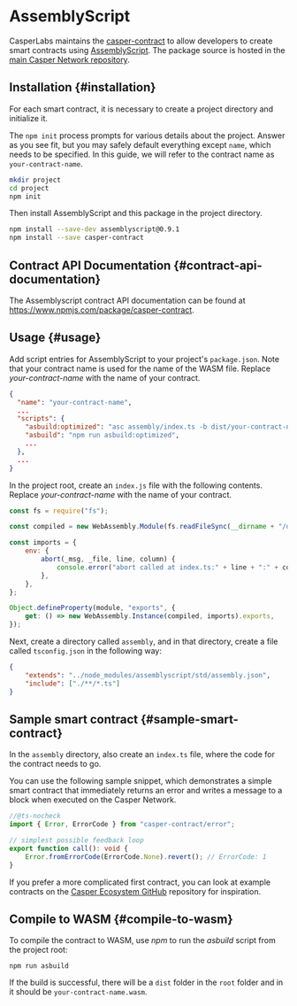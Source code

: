 # AssemblyScript

CasperLabs maintains the [casper-contract](https://www.npmjs.com/package/casper-contract) to allow developers to create smart contracts using [AssemblyScript](https://www.npmjs.com/package/assemblyscript). The package source is hosted in the [main Casper Network repository](https://github.com/casper-network/casper-node/tree/master/smart_contracts/contract_as/assembly).

## Installation {#installation}

For each smart contract, it is necessary to create a project directory and initialize it.

The `npm init` process prompts for various details about the project. Answer as you see fit, but you may safely default everything except `name`, which needs to be specified. In this guide, we will refer to the contract name as `your-contract-name`.

```sh
mkdir project
cd project
npm init
```

Then install AssemblyScript and this package in the project directory.

```sh
npm install --save-dev assemblyscript@0.9.1
npm install --save casper-contract
```

## Contract API Documentation {#contract-api-documentation}

The Assemblyscript contract API documentation can be found at <https://www.npmjs.com/package/casper-contract>.

## Usage {#usage}

Add script entries for AssemblyScript to your project's `package.json`. Note that your contract name is used for the name of the WASM file. Replace _your-contract-name_ with the name of your contract.

```json
{
  "name": "your-contract-name",
  ...
  "scripts": {
    "asbuild:optimized": "asc assembly/index.ts -b dist/your-contract-name.wasm --validate --optimize --use abort=",
    "asbuild": "npm run asbuild:optimized",
    ...
  },
  ...
}
```

In the project root, create an `index.js` file with the following contents. Replace _your-contract-name_ with the name of your contract.

```js
const fs = require("fs");

const compiled = new WebAssembly.Module(fs.readFileSync(__dirname + "/dist/your-contract-name.wasm"));

const imports = {
    env: {
        abort(_msg, _file, line, column) {
            console.error("abort called at index.ts:" + line + ":" + column);
        },
    },
};

Object.defineProperty(module, "exports", {
    get: () => new WebAssembly.Instance(compiled, imports).exports,
});
```

Next, create a directory called `assembly`, and in that directory, create a file called `tsconfig.json` in the following way:

```json
{
    "extends": "../node_modules/assemblyscript/std/assembly.json",
    "include": ["./**/*.ts"]
}
```

## Sample smart contract {#sample-smart-contract}

In the `assembly` directory, also create an `index.ts` file, where the code for the contract needs to go.

You can use the following sample snippet, which demonstrates a simple smart contract that immediately returns an error and writes a message to a block when executed on the Casper Network.

```typescript
//@ts-nocheck
import { Error, ErrorCode } from "casper-contract/error";

// simplest possible feedback loop
export function call(): void {
    Error.fromErrorCode(ErrorCode.None).revert(); // ErrorCode: 1
}
```

If you prefer a more complicated first contract, you can look at example contracts on the [Casper Ecosystem GitHub](https://github.com/casper-ecosystem) repository for inspiration.

## Compile to WASM {#compile-to-wasm}

To compile the contract to WASM, use _npm_ to run the _asbuild_ script from the project root:

```
npm run asbuild
```

If the build is successful, there will be a `dist` folder in the `root` folder and in it should be `your-contract-name.wasm`.
